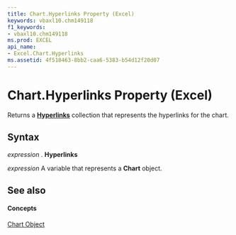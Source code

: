 ```yaml
---
title: Chart.Hyperlinks Property (Excel)
keywords: vbaxl10.chm149118
f1_keywords:
- vbaxl10.chm149118
ms.prod: EXCEL
api_name:
- Excel.Chart.Hyperlinks
ms.assetid: 4f518463-8bb2-caa6-5383-b54d12f20d07
---
```



# Chart.Hyperlinks Property (Excel)

Returns a  **[Hyperlinks](hyperlinks-object-excel.md)** collection that represents the hyperlinks for the chart.


## Syntax

 _expression_ . **Hyperlinks**

 _expression_ A variable that represents a **Chart** object.


## See also


#### Concepts


[Chart Object](chart-object-excel.md)


